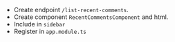 
* Create endpoint `/list-recent-comments`.
* Create component `RecentCommentsComponent` and html.
* Include in `sidebar`
* Register in `app.module.ts`